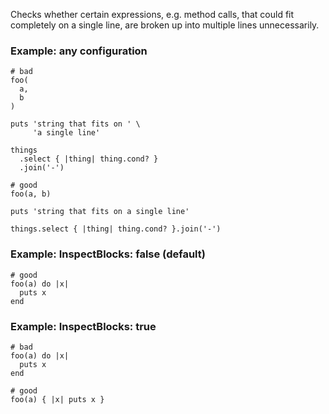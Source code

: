 Checks whether certain expressions, e.g. method calls, that could fit
completely on a single line, are broken up into multiple lines unnecessarily.

### Example: any configuration
    # bad
    foo(
      a,
      b
    )

    puts 'string that fits on ' \
         'a single line'

    things
      .select { |thing| thing.cond? }
      .join('-')

    # good
    foo(a, b)

    puts 'string that fits on a single line'

    things.select { |thing| thing.cond? }.join('-')

### Example: InspectBlocks: false (default)
    # good
    foo(a) do |x|
      puts x
    end

### Example: InspectBlocks: true
    # bad
    foo(a) do |x|
      puts x
    end

    # good
    foo(a) { |x| puts x }
